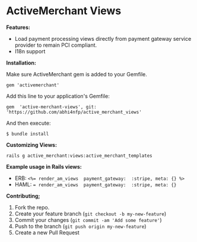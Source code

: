 # ActiveMerchant Views

**Features:**

 - Load payment processing views directly from payment gateway service provider to remain PCI compliant. 
 - I18n support

**Installation:**

Make sure ActiveMerchant gem is added to your Gemfile.

    gem 'activemerchant'

Add this line to your application's Gemfile:

    gem  'active-merchant-views', git: 'https://github.com/abhi4nfp/active_merchant_views'

And then execute:
```
$ bundle install
```

**Customizing Views:**

    rails g active_merchant:views:active_merchant_templates 

**Example usage in Rails views:**

 - ERB: `<%= render_am_views  payment_gateway:  :stripe, meta: {} %>`
 - HAML: `= render_am_views  payment_gateway:  :stripe, meta: {}`

**Contributing;**
1.  Fork the repo.
2.  Create your feature branch (`git checkout -b my-new-feature`)
3.  Commit your changes (`git commit -am 'Add some feature'`)
4.  Push to the branch (`git push origin my-new-feature`)
5.  Create a new Pull Request

